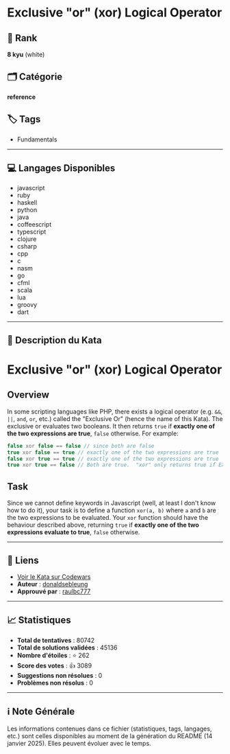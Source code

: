 # Exclusive "or" (xor) Logical Operator

## 🏅 Rank
**8 kyu** (white)

## 🗂️ Catégorie
**reference**

## 🏷️ Tags
- Fundamentals

---

## 💻 Langages Disponibles
- javascript
- ruby
- haskell
- python
- java
- coffeescript
- typescript
- clojure
- csharp
- cpp
- c
- nasm
- go
- cfml
- scala
- lua
- groovy
- dart

---

## 📜 Description du Kata

# Exclusive "or" (xor) Logical Operator

## Overview

In some scripting languages like PHP, there exists a logical operator (e.g. `&&`, `||`, `and`, `or`, etc.) called the "Exclusive Or" (hence the name of this Kata).  The exclusive or evaluates two booleans.  It then returns `true` if **exactly one of the two expressions are true**, `false` otherwise.  For example:


```php
false xor false == false // since both are false
true xor false == true // exactly one of the two expressions are true
false xor true == true // exactly one of the two expressions are true
true xor true == false // Both are true.  "xor" only returns true if EXACTLY one of the two expressions evaluate to true.
```

## Task

Since we cannot define keywords in Javascript (well, at least I don't know how to do it), your task is to define a function `xor(a, b)` where `a` and `b` are the two expressions to be evaluated.  Your `xor` function should have the behaviour described above, returning `true` if **exactly one of the two expressions evaluate to true**, `false` otherwise.

---

## 🔗 Liens
- [Voir le Kata sur Codewars](https://www.codewars.com/kata/56fa3c5ce4d45d2a52001b3c)
- **Auteur** : [donaldsebleung](https://www.codewars.com/users/donaldsebleung)
- **Approuvé par** : [raulbc777](https://www.codewars.com/users/raulbc777)

---

## 📈 Statistiques
- **Total de tentatives** : 80742
- **Total de solutions validées** : 45136
- **Nombre d'étoiles** : ⭐ 262
- **Score des votes** : 👍 3089
- **Suggestions non résolues** : 0
- **Problèmes non résolus** : 0

---

## ℹ️ Note Générale
Les informations contenues dans ce fichier (statistiques, tags, langages, etc.) sont celles disponibles au moment de la génération du README (14 janvier 2025). Elles peuvent évoluer avec le temps.
